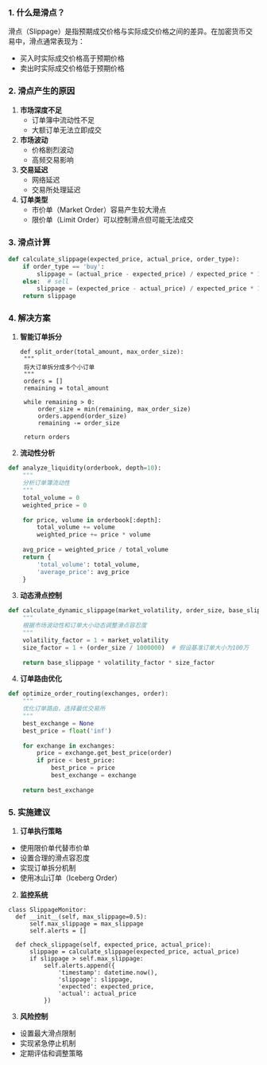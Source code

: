 

### 1. 什么是滑点？

滑点（Slippage）是指预期成交价格与实际成交价格之间的差异。在加密货币交易中，滑点通常表现为：
- 买入时实际成交价格高于预期价格
- 卖出时实际成交价格低于预期价格
### 2. 滑点产生的原因

1. **市场深度不足**
   - 订单簿中流动性不足
   - 大额订单无法立即成交
2. **市场波动**
   - 价格剧烈波动
   - 高频交易影响
3. **交易延迟**
   - 网络延迟
   - 交易所处理延迟
4. **订单类型**
   - 市价单（Market Order）容易产生较大滑点
   - 限价单（Limit Order）可以控制滑点但可能无法成交
     
### 3. 滑点计算

```python
def calculate_slippage(expected_price, actual_price, order_type):
    if order_type == 'buy':
        slippage = (actual_price - expected_price) / expected_price * 100
    else:  # sell
        slippage = (expected_price - actual_price) / expected_price * 100
    return slippage
```

### 4. 解决方案
1. **智能订单拆分**
   ```
   def split_order(total_amount, max_order_size):
    """
    将大订单拆分成多个小订单
    """
    orders = []
    remaining = total_amount
    
    while remaining > 0:
        order_size = min(remaining, max_order_size)
        orders.append(order_size)
        remaining -= order_size
    
    return orders
   ```
   
2. **流动性分析**
```python
def analyze_liquidity(orderbook, depth=10):
    """
    分析订单簿流动性
    """
    total_volume = 0
    weighted_price = 0
    
    for price, volume in orderbook[:depth]:
        total_volume += volume
        weighted_price += price * volume
    
    avg_price = weighted_price / total_volume
    return {
        'total_volume': total_volume,
        'average_price': avg_price
    }
```

3. **动态滑点控制**
   
```python
def calculate_dynamic_slippage(market_volatility, order_size, base_slippage=0.1):
    """
    根据市场波动性和订单大小动态调整滑点容忍度
    """
    volatility_factor = 1 + market_volatility
    size_factor = 1 + (order_size / 1000000)  # 假设基准订单大小为100万
    
    return base_slippage * volatility_factor * size_factor
```

4. **订单路由优化**
```python
def optimize_order_routing(exchanges, order):
    """
    优化订单路由，选择最优交易所
    """
    best_exchange = None
    best_price = float('inf')
    
    for exchange in exchanges:
        price = exchange.get_best_price(order)
        if price < best_price:
            best_price = price
            best_exchange = exchange
            
    return best_exchange
```

### 5. 实施建议
1. **订单执行策略**
- 使用限价单代替市价单
- 设置合理的滑点容忍度
- 实现订单拆分机制
- 使用冰山订单（Iceberg Order）
  
2. **监控系统**
  ```
  class SlippageMonitor:
    def __init__(self, max_slippage=0.5):
        self.max_slippage = max_slippage
        self.alerts = []
    
    def check_slippage(self, expected_price, actual_price):
        slippage = calculate_slippage(expected_price, actual_price)
        if slippage > self.max_slippage:
            self.alerts.append({
                'timestamp': datetime.now(),
                'slippage': slippage,
                'expected': expected_price,
                'actual': actual_price
            })
  ```
  
3. **风险控制**
- 设置最大滑点限制
- 实现紧急停止机制
- 定期评估和调整策略
